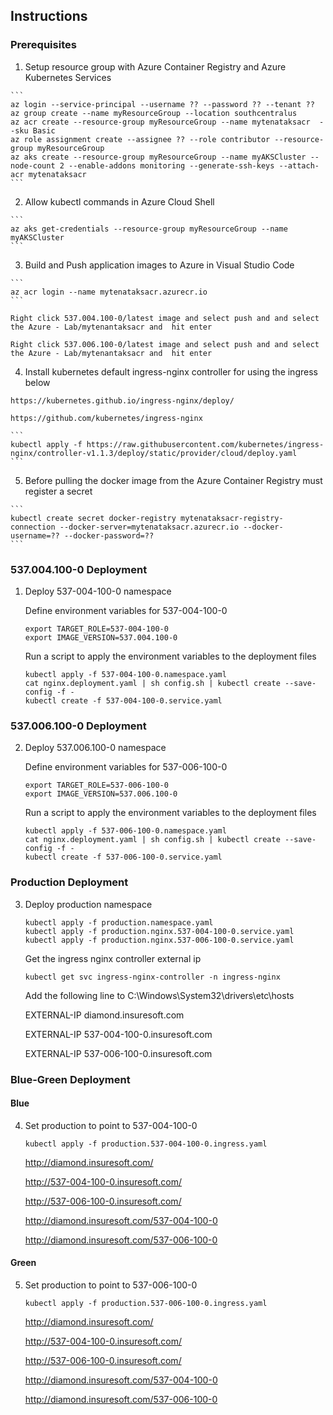 ## Instructions

### Prerequisites
   1. Setup resource group with Azure Container Registry and Azure Kubernetes Services
    
    ```
    az login --service-principal --username ?? --password ?? --tenant ??
    az group create --name myResourceGroup --location southcentralus
    az acr create --resource-group myResourceGroup --name mytenataksacr  --sku Basic
    az role assignment create --assignee ?? --role contributor --resource-group myResourceGroup
    az aks create --resource-group myResourceGroup --name myAKSCluster --node-count 2 --enable-addons monitoring --generate-ssh-keys --attach-acr mytenataksacr
    ```

   2. Allow kubectl commands in Azure Cloud Shell
    
    ```
    az aks get-credentials --resource-group myResourceGroup --name myAKSCluster
    ```

   3. Build and Push application images to Azure in Visual Studio Code
    
    ```
    az acr login --name mytenataksacr.azurecr.io
    ```
    
    Right click 537.004.100-0/latest image and select push and and select the Azure - Lab/mytenantaksacr and  hit enter  

    Right click 537.006.100-0/latest image and select push and and select the Azure - Lab/mytenantaksacr and  hit enter

   4. Install kubernetes default ingress-nginx controller for using the ingress below
    
    https://kubernetes.github.io/ingress-nginx/deploy/
    
    https://github.com/kubernetes/ingress-nginx
    
    ```
    kubectl apply -f https://raw.githubusercontent.com/kubernetes/ingress-nginx/controller-v1.1.3/deploy/static/provider/cloud/deploy.yaml
    ```

   5. Before pulling the docker image from the Azure Container Registry must register a secret
    
    ```
    kubectl create secret docker-registry mytenataksacr-registry-connection --docker-server=mytenataksacr.azurecr.io --docker-username=?? --docker-password=??
    ```

### 537.004.100-0 Deployment
1. Deploy 537-004-100-0 namespace 

    Define environment variables for 537-004-100-0
    
    ```
    export TARGET_ROLE=537-004-100-0
    export IMAGE_VERSION=537.004.100-0
    ```

    Run a script to apply the environment variables to the deployment files
    
    ```
    kubectl apply -f 537-004-100-0.namespace.yaml
    cat nginx.deployment.yaml | sh config.sh | kubectl create --save-config -f -
    kubectl create -f 537-004-100-0.service.yaml
    ```

### 537.006.100-0 Deployment
2. Deploy 537.006.100-0 namespace

    Define environment variables for 537-006-100-0
    
    ```
    export TARGET_ROLE=537-006-100-0
    export IMAGE_VERSION=537.006.100-0
    ```

    Run a script to apply the environment variables to the deployment files
    
    ```
    kubectl apply -f 537-006-100-0.namespace.yaml
    cat nginx.deployment.yaml | sh config.sh | kubectl create --save-config -f -
    kubectl create -f 537-006-100-0.service.yaml
    ```

### Production Deployment
3. Deploy production namespace
    
    ```
    kubectl apply -f production.namespace.yaml
    kubectl apply -f production.nginx.537-004-100-0.service.yaml
    kubectl apply -f production.nginx.537-006-100-0.service.yaml
    ```

    Get the ingress nginx controller external ip
    
    ```
    kubectl get svc ingress-nginx-controller -n ingress-nginx
    ```
    
    Add the following line to C:\Windows\System32\drivers\etc\hosts
    
    EXTERNAL-IP diamond.insuresoft.com
    
    EXTERNAL-IP 537-004-100-0.insuresoft.com
    
    EXTERNAL-IP 537-006-100-0.insuresoft.com

### Blue-Green Deployment

#### Blue
4. Set production to point to 537-004-100-0
    
    ```
    kubectl apply -f production.537-004-100-0.ingress.yaml
    ```
    
    http://diamond.insuresoft.com/
    
    http://537-004-100-0.insuresoft.com/
    
    http://537-006-100-0.insuresoft.com/
    
    http://diamond.insuresoft.com/537-004-100-0
    
    http://diamond.insuresoft.com/537-006-100-0

#### Green
5. Set production to point to 537-006-100-0
    
    ```
    kubectl apply -f production.537-006-100-0.ingress.yaml
    ```
    
    http://diamond.insuresoft.com/
    
    http://537-004-100-0.insuresoft.com/
    
    http://537-006-100-0.insuresoft.com/
    
    http://diamond.insuresoft.com/537-004-100-0
    
    http://diamond.insuresoft.com/537-006-100-0




